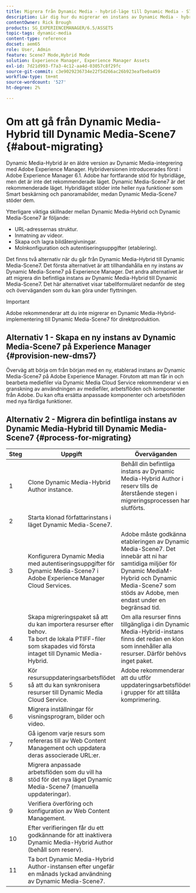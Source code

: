 ```yaml
---
title: Migrera från Dynamic Media - hybrid-läge till Dynamic Media - S7-läge
description: Lär dig hur du migrerar en instans av Dynamic Media - hybrid-läge till Dynamic Media - S7-läge
contentOwner: Rick Brough
products: SG_EXPERIENCEMANAGER/6.5/ASSETS
topic-tags: dynamic-media
content-type: reference
docset: aem65
role: User, Admin
feature: Scene7 Mode,Hybrid Mode
solution: Experience Manager, Experience Manager Assets
exl-id: 7d21d993-f7a3-4c12-aa4d-03057c8f29fc
source-git-commit: c3e9029236734e22f5d266ac26b923eafbe0a459
workflow-type: tm+mt
source-wordcount: '527'
ht-degree: 2%

---
```


# Om att gå från Dynamic Media-Hybrid till Dynamic Media-Scene7 {#about-migrating}

Dynamic Media-Hybrid är en äldre version av Dynamic Media-integrering med Adobe Experience Manager. Hybridversionen introducerades först i Adobe Experience Manager 6.1. Adobe har fortfarande stöd för hybridläge, men det är inte det rekommenderade läget. Dynamic Media-Scene7 är det rekommenderade läget. Hybridläget stöder inte heller nya funktioner som Smart beskärning och panoramabilder, medan Dynamic Media-Scene7 stöder dem.

Ytterligare viktiga skillnader mellan Dynamic Media-Hybrid och Dynamic Media-Scene7 är följande:

* URL-adressernas struktur.
* Inmatning av videor.
* Skapa och lagra bildåtergivningar.
* Molnkonfiguration och autentiseringsuppgifter (etablering).

Det finns två alternativ när du går från Dynamic Media-Hybrid till Dynamic Media-Scene7. Det första alternativet är att tillhandahålla en ny instans av Dynamic Media-Scene7 på Experience Manager. Det andra alternativet är att migrera din befintliga instans av Dynamic Media-Hybrid till Dynamic Media-Scene7. Det här alternativet visar tabellformuläret nedanför de steg och överväganden som du kan göra under flyttningen.

>[!IMPORTANT]
>
>Adobe rekommenderar att du inte migrerar en Dynamic Media-Hybrid-implementering till Dynamic Media-Scene7 för direktproduktion.

## Alternativ 1 - Skapa en ny instans av Dynamic Media-Scene7 på Experience Manager {#provision-new-dms7}

Överväg att börja om från början med en ny, etablerad instans av Dynamic Media-Scene7 på Adobe Experience Manager. Förutom att man får in och bearbeta mediefiler via Dynamic Media Cloud Service rekommenderar vi en granskning av användningen av mediefiler, arbetsflöden och komponenter från Adobe. Du kan ofta ersätta anpassade komponenter och arbetsflöden med nya färdiga funktioner.

## Alternativ 2 - Migrera din befintliga instans av Dynamic Media-Hybrid till Dynamic Media-Scene7 {#process-for-migrating}

| Steg | Uppgift | Överväganden |
|---|---|---|
| 1 | Clone Dynamic Media-Hybrid Author instance. | Behåll din befintliga instans av Dynamic Media-Hybrid Author i reserv tills de återstående stegen i migreringsprocessen har slutförts. |
| 2 | Starta klonad författarinstans i läget Dynamic Media-Scene7. |  |
| 3 | Konfigurera Dynamic Media med autentiseringsuppgifter för Dynamic Media-Scene7 i Adobe Experience Manager Cloud Services. | Adobe måste godkänna etableringen av Dynamic Media-Scene7. Det innebär att ni har samtidiga miljöer för Dynamic MediaM-Hybrid och Dynamic Media-Scene7 som stöds av Adobe, men endast under en begränsad tid. |
| 4 | Skapa migreringspaket så att du kan importera resurser efter behov.<br>Ta bort de lokala PTIFF-filer som skapades vid första intaget till Dynamic Media-Hybrid. | Om alla resurser finns tillgängliga i din Dynamic Media-Hybrid-instans finns det redan en klon som innehåller alla resurser. Därför behövs inget paket. |
| 5 | Kör resursuppdateringsarbetsflödet så att du kan synkronisera resurser till Dynamic Media Cloud Service. | Adobe rekommenderar att du utför uppdateringsarbetsflödet i grupper för att tillåta komprimering. |
| 6 | Migrera inställningar för visningsprogram, bilder och video. |  |
| 7 | Gå igenom varje resurs som refereras till av Web Content Management och uppdatera deras associerade URL:er. |  |
| 8 | Migrera anpassade arbetsflöden som du vill ha stöd för det nya läget Dynamic Media-Scene7 (manuella uppdateringar). |  |
| 9 | Verifiera överföring och konfiguration av Web Content Management. |  |
| 10 | Efter verifieringen får du ett godkännande för att inaktivera Dynamic Media-Hybrid Author (behåll som reserv). |  |
| 11 | Ta bort Dynamic Media-Hybrid Author-instansen efter ungefär en månads lyckad användning av Dynamic Media-Scene7. |  |
